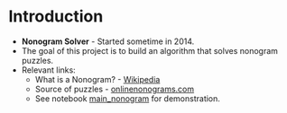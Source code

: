 # Introduction
- **Nonogram Solver** - Started sometime in 2014.
- The goal of this project is to  build an algorithm that solves nonogram puzzles. 
- Relevant links:
    - What is a Nonogram? - [Wikipedia](https://en.wikipedia.org/wiki/Nonogram)
    - Source of puzzles - [onlinenonograms.com](https://onlinenonograms.com)
    - See notebook [main_nonogram](https://github.com/amitsarid/2015-00_Nonogram_Solver/blob/master/main_nonogram.ipynb) for demonstration.
